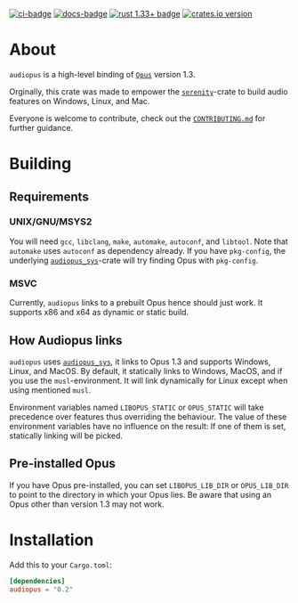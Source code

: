 [![ci-badge][]][ci] [![docs-badge][]][docs] [![rust 1.33+ badge]][rust 1.33+ link] [![crates.io version]][crates.io link]

# About

`audiopus` is a high-level binding of [`Opus`] version 1.3.

Orginally, this crate was made to empower the [`serenity`]-crate to build audio features on Windows, Linux, and Mac.

Everyone is welcome to contribute,
check out the [`CONTRIBUTING.md`](CONTRIBUTING.md) for further guidance.

# Building

## Requirements

### UNIX/GNU/MSYS2
You will need `gcc`, `libclang`, `make`, `automake`, `autoconf`, and
`libtool`.
Note that `automake` uses `autoconf` as dependency already.
If you have `pkg-config`, the underlying [`audiopus_sys`]-crate will try finding
Opus with `pkg-config`.

### MSVC
Currently, `audiopus` links to a prebuilt Opus hence should just work.
It supports x86 and x64 as dynamic or static build.

## How Audiopus links
`audiopus` uses [`audiopus_sys`], it links to Opus 1.3 and supports Windows,
Linux, and MacOS.
By default, it statically links to Windows, MacOS, and if you use the
`musl`-environment. It will link dynamically for Linux except when using
mentioned `musl`.

Environment variables named `LIBOPUS_STATIC` or `OPUS_STATIC` will take
precedence over features thus overriding the behaviour. The value of these
environment variables have no influence on the result: If one of them is set,
statically linking will be picked.

## Pre-installed Opus
If you have Opus pre-installed, you can set `LIBOPUS_LIB_DIR` or
`OPUS_LIB_DIR` to point to the directory in which your Opus lies.
Be aware that using an Opus other than version 1.3 may not work.

# Installation
Add this to your `Cargo.toml`:

```toml
[dependencies]
audiopus = "0.2"
```
[`serenity`]: https://crates.io/crates/serenity

[`Opus`]: https://www.opus-codec.org/

[`audiopus_sys`]: https://github.com/Lakelezz/audiopus_sys.git

[ci]: https://dev.azure.com/lakeware/audiopus/_build?definitionId=6
[ci-badge]: https://img.shields.io/azure-devops/build/lakeware/9c5a7495-9549-45b5-9f18-a01634be27e2/6/master.svg?style=flat-square

[docs-badge]: https://img.shields.io/badge/docs-online-5023dd.svg?style=flat-square&colorB=32b6b7
[docs]: https://docs.rs/audiopus

[rust 1.33+ badge]: https://img.shields.io/badge/rust-1.33+-93450a.svg?style=flat-square&colorB=ff9a0d
[rust 1.33+ link]: https://blog.rust-lang.org/2019/02/28/Rust-1.33.0.html

[crates.io link]: https://crates.io/crates/audiopus
[crates.io version]: https://img.shields.io/crates/v/audiopus.svg?style=flat-square&colorB=b73732
